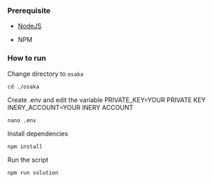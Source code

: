 ### Prerequisite

- [NodeJS](https://nodejs.org/en/)

- NPM



### How to run

Change directory to ```osaka```

```shell
cd ./osaka
```

Create .env and edit the variable
PRIVATE_KEY=YOUR PRIVATE KEY
INERY_ACCOUNT=YOUR INERY ACCOUNT

```shell
nano .env
```

Install dependencies

```shell
npm install
```

Run the script

```
npm run solution
```
